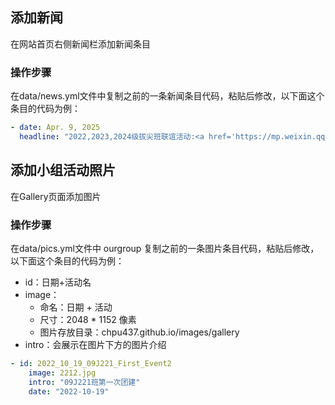 ## 添加新闻
在网站首页右侧新闻栏添加新闻条目
### 操作步骤
在data/news.yml文件中复制之前的一条新闻条目代码，粘贴后修改，以下面这个条目的代码为例：
```yml
- date: Apr. 9, 2025
  headline: "2022,2023,2024级拔尖班联谊活动:<a href='https://mp.weixin.qq.com/s/84ZTnxK51wXLjL07DgKX1g' target='_blank'>查看详情</a>"

```

## 添加小组活动照片
在Gallery页面添加图片
### 操作步骤
在data/pics.yml文件中 ourgroup 复制之前的一条图片条目代码，粘贴后修改，以下面这个条目的代码为例：
- id：日期+活动名
- image：
  - 命名：日期 + 活动
  - 尺寸：2048 * 1152 像素
  - 图片存放目录：chpu437.github.io/images/gallery
- intro：会展示在图片下方的图片介绍
  

```yml
- id: 2022_10_19_09J221_First_Event2
    image: 2212.jpg
    intro: "09J221班第一次团建"
    date: "2022-10-19"
```